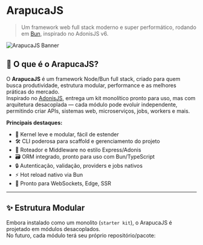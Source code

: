 # ArapucaJS

> Um framework web full stack moderno e super performático, rodando em [Bun](https://bun.sh/), inspirado no AdonisJS v6.

![ArapucaJS Banner](./docs/banner.png)

## 🚀 O que é o ArapucaJS?

O **ArapucaJS** é um framework Node/Bun full stack, criado para quem busca produtividade, estrutura modular, performance e as melhores práticas do mercado.  
Inspirado no [AdonisJS](https://adonisjs.com/), entrega um kit monolítico pronto para uso, mas com arquitetura desacoplada — cada módulo pode evoluir independente, permitindo criar APIs, sistemas web, microserviços, jobs, workers e mais.

**Principais destaques:**
- 🚄 Kernel leve e modular, fácil de estender
- 🛠 CLI poderosa para scaffold e gerenciamento do projeto
- 🔀 Roteador e Middleware no estilo Express/Adonis
- 🗃 ORM integrado, pronto para uso com Bun/TypeScript
- 🔒 Autenticação, validação, providers e jobs nativos
- ⚡️ Hot reload nativo via Bun
- 🔌 Pronto para WebSockets, Edge, SSR

---

## ✨ Estrutura Modular

Embora instalado como um monolito (`starter kit`), o ArapucaJS é projetado em módulos desacoplados.  
No futuro, cada módulo terá seu próprio repositório/pacote:


